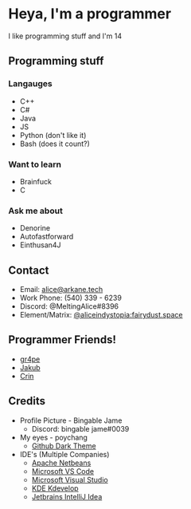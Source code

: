 # Heya, I'm a programmer

<!--
**immortal-miku/immortal-miku** is a ✨ _special_ ✨ repository because its `README.md` (this file) appears on your GitHub profile.
!-->
I like programming stuff and I'm 14

## Programming stuff

### Langauges
- C++
- C#
- Java
- JS
- Python (don't like it)
- Bash (does it  count?)

### Want to learn
- Brainfuck
- C
### Ask me about
- Denorine
- Autofastforward
- Einthusan4J

## Contact
- Email: alice@arkane.tech
- Work Phone: (540) 339 - 6239
- Discord: @MeltingAlice#8396
- Element/Matrix: [@aliceindystopia:fairydust.space](https://matrix.to/#/@aliceindystopia:fairydust.space)


## Programmer Friends!
- [gr4pe](https://github.com/nylecohen)
- [Jakub](https://github.com/JakubWinsche)
- [Crin](https://github.com/Crindere-dev)


## Credits
- Profile Picture - Bingable Jame
  - Discord: bingable jame#0039
- My eyes -  poychang
  - [Github Dark Theme](https://chrome.google.com/webstore/detail/github-dark-theme/odkdlljoangmamjilkamahebpkgpeacp)
- IDE's (Multiple Companies)
  - [Apache Netbeans](http://netbeans.apache.org/)
  - [Microsoft VS Code](https://code.visualstudio.com/)
  - [Microsoft Visual Studio](https://visualstudio.microsoft.com/)
  - [KDE Kdevelop](https://www.kdevelop.org/download)
  - [Jetbrains IntelliJ Idea](https://www.jetbrains.com/idea/)
